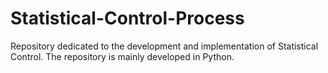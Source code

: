 # Statistical-Control-Process
Repository dedicated to the  development and implementation of Statistical Control. The repository is mainly developed in Python. 
